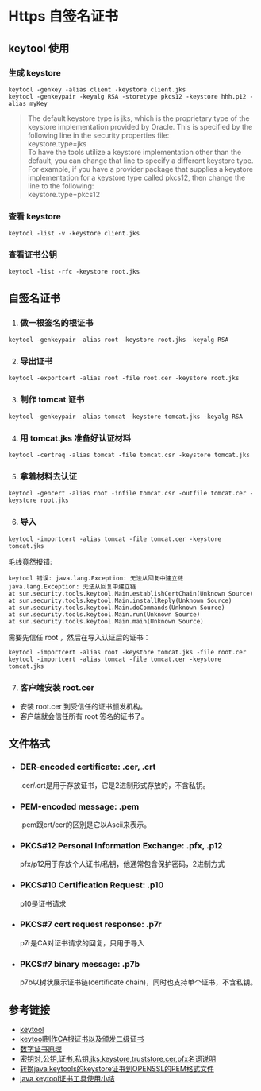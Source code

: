 # Https 自签名证书

## keytool 使用

### 生成 keystore

```
keytool -genkey -alias client -keystore client.jks
keytool -genkeypair -keyalg RSA -storetype pkcs12 -keystore hhh.p12 -alias myKey
```

> The default keystore type is jks, which is the proprietary type of the keystore implementation provided by Oracle. This is specified by the following line in the security properties file:<br>
> keystore.type=jks<br>
> To have the tools utilize a keystore implementation other than the default, you can change that line to specify a different keystore type. For example, if you have a provider package that supplies a keystore implementation for a keystore type called pkcs12, then change the line to the following:<br>
> keystore.type=pkcs12

### 查看 keystore

```
keytool -list -v -keystore client.jks
```

### 查看证书公钥

```
keytool -list -rfc -keystore root.jks
```

## 自签名证书

1. ### 做一根签名的根证书

  ```
  keytool -genkeypair -alias root -keystore root.jks -keyalg RSA
  ```

2. ### 导出证书

  ```
  keytool -exportcert -alias root -file root.cer -keystore root.jks
  ```

3. ### 制作 tomcat 证书

  ```
  keytool -genkeypair -alias tomcat -keystore tomcat.jks -keyalg RSA
  ```

4. ### 用 tomcat.jks 准备好认证材料

  ```
  keytool -certreq -alias tomcat -file tomcat.csr -keystore tomcat.jks
  ```

5. ### 拿着材料去认证

  ```
  keytool -gencert -alias root -infile tomcat.csr -outfile tomcat.cer -keystore root.jks
  ```

6. ### 导入

  ```
  keytool -importcert -alias tomcat -file tomcat.cer -keystore tomcat.jks
  ```

  毛线竟然报错:

  ```
  keytool 错误: java.lang.Exception: 无法从回复中建立链
  java.lang.Exception: 无法从回复中建立链
  at sun.security.tools.keytool.Main.establishCertChain(Unknown Source)
  at sun.security.tools.keytool.Main.installReply(Unknown Source)
  at sun.security.tools.keytool.Main.doCommands(Unknown Source)
  at sun.security.tools.keytool.Main.run(Unknown Source)
  at sun.security.tools.keytool.Main.main(Unknown Source)
  ```

  需要先信任 root ，然后在导入认证后的证书：

  ```
  keytool -importcert -alias root -keystore tomcat.jks -file root.cer
  keytool -importcert -alias tomcat -file tomcat.cer -keystore tomcat.jks
  ```

7. ### 客户端安装 root.cer

  - 安装 root.cer 到受信任的证书颁发机构。
  - 客户端就会信任所有 root 签名的证书了。

## 文件格式

- ### DER-encoded certificate: .cer, .crt

  .cer/.crt是用于存放证书，它是2进制形式存放的，不含私钥。

- ### PEM-encoded message: .pem

  .pem跟crt/cer的区别是它以Ascii来表示。

- ### PKCS#12 Personal Information Exchange: .pfx, .p12

  pfx/p12用于存放个人证书/私钥，他通常包含保护密码，2进制方式

- ### PKCS#10 Certification Request: .p10

  p10是证书请求

- ### PKCS#7 cert request response: .p7r

  p7r是CA对证书请求的回复，只用于导入

- ### PKCS#7 binary message: .p7b

  p7b以树状展示证书链(certificate chain)，同时也支持单个证书，不含私钥。

## 参考链接

- [keytool](http://docs.oracle.com/javase/8/docs/technotes/tools/windows/keytool.html)
- [keytool制作CA根证书以及颁发二级证书](http://blog.csdn.net/fengwind1/article/details/52191520)
- [数字证书原理](http://www.cnblogs.com/JeffreySun/archive/2010/06/24/1627247.html)
- [密钥对,公钥,证书,私钥,jks,keystore,truststore,cer,pfx名词说明](http://blog.csdn.net/zbuger/article/details/51693101)
- [转换java keytools的keystore证书到OPENSSL的PEM格式文件](http://www.cnblogs.com/interdrp/p/4880891.html)
- [java keytool证书工具使用小结](http://www.cnblogs.com/whatlonelytear/p/5913538.html)
